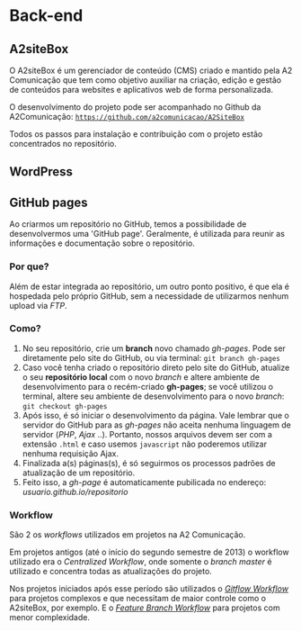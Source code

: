 # Back-end

## A2siteBox

O A2siteBox é um gerenciador de conteúdo (CMS) criado e mantido pela A2 Comunicação que tem como objetivo auxiliar na criação, edição e gestão de conteúdos para websites e aplicativos web de forma personalizada.

O desenvolvimento do projeto pode ser acompanhado no Github da A2Comunicação: <code>https://github.com/a2comunicacao/A2SiteBox</code>

Todos os passos para instalação e contribuição com o projeto estão concentrados no repositório.

## WordPress


## GitHub pages

Ao criarmos um repositório no GitHub, temos a possibilidade de desenvolvermos uma 'GitHub page'. Geralmente, é utilizada para reunir as informações e documentação sobre o repositório.

### Por que?

Além de estar integrada ao repositório, um outro ponto positivo, é que ela é hospedada pelo próprio GitHub, sem a necessidade de utilizarmos nenhum upload via _FTP_.

### Como?

1. No seu repositório, crie um **branch** novo chamado _gh-pages_. Pode ser diretamente pelo site do GitHub, ou via terminal:
`git branch gh-pages`
2. Caso você tenha criado o repositório direto pelo site do GitHub, atualize o seu **repositório local** com o novo _branch_ e altere ambiente de desenvolvimento para o recém-criado **gh-pages**; se você utilizou o terminal, altere seu ambiente de desenvolvimento para o novo _branch_:
`git checkout gh-pages`
3. Após isso, é só iniciar o desenvolvimento da página. Vale lembrar que o servidor do GitHub para as _gh-pages_ não aceita nenhuma linguagem de servidor (_PHP_, _Ajax_ ..). Portanto, nossos arquivos devem ser com a extensão `.html` e caso usemos `javascript` não poderemos utilizar nenhuma requisição Ajax.
4. Finalizada a(s) páginas(s), é só seguirmos os processos padrões de atualização de um repositório.
5. Feito isso, a _gh-page_ é automaticamente pubilicada no endereço:
_usuario.github.io/repositorio_

### Workflow

São 2 os *workflows* utilizados em projetos na A2 Comunicação.

Em projetos antigos (até o início do segundo semestre de 2013) o workflow utilizado era o *Centralized Workflow*, onde somente o *branch master* é utilizado e concentra todas as atualizações do projeto.

Nos projetos iniciados após esse período são utilizados o *[Gitflow Workflow](https://www.atlassian.com/git/workflows#!workflow-gitflow)* para projetos complexos e que necessitam de maior controle como o A2siteBox, por exemplo. E o *[Feature Branch Workflow](https://www.atlassian.com/git/workflows#!workflow-feature-branch)* para projetos com menor complexidade.
